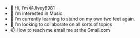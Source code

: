 - 👋 Hi, I’m @Jivey8981
- 👀 I’m interested in Music 
- 🌱 I’m currently learning to stand on my own two feet again. 
- 💞️ I’m looking to collaborate on all sorts of topics 
- 📫 How to reach me email me at the Gmail.com

<!---
Jivey8981/Jivey8981 is a ✨ special ✨ repository because its `README.md` (this file) appears on your GitHub profile.
You can click the Preview link to take a look at your changes.
--->
